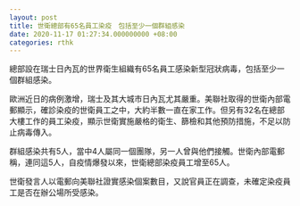 ```yaml
---
layout: post
title: 世衛總部有65名員工染疫　包括至少一個群組感染
date: 2020-11-17 01:27:34.000000000 +08:00
categories: rthk
---
```


總部設在瑞士日內瓦的世界衛生組織有65名員工感染新型冠狀病毒，包括至少一個群組感染。

歐洲近日的病例激增，瑞士及其大城市日內瓦尤其嚴重。美聯社取得的世衛內部電郵顯示，確診染疫的世衛員工之中，大約半數一直在家工作。但另有32名在總部大樓工作的員工染疫，顯示世衛實施嚴格的衛生、篩檢和其他預防措施，不足以防止病毒傳入。

群組感染共有5人，當中4人屬同一個團隊，另一人曾與他們接觸。世衛內部電郵稱，連同這5人，自疫情爆發以來，世衛總部染疫員工增至65人。

世衛發言人以電郵向美聯社證實感染個案數目，又說官員正在調查，未確定染疫員工是否在辦公場所受感染。
